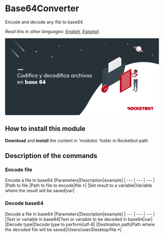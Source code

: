 # Base64Converter
  
Encode and decode any file to base64  

*Read this in other languages: [English](Manual_Base64Converter.md), [Español](Manual_Base64Converter.es.md).*
  
![banner](imgs/Banner_Base64Converter.png)
## How to install this module
  
__Download__ and __install__ the content in 'modules' folder in Rocketbot path  



## Description of the commands

### Encode file
  
Encode a file to base64
|Parameters|Description|example|
| --- | --- | --- |
|Path to file |Path to file to encode|file.*|
|Set result to a variable|Variable where the result will be saved|var|

### Decode base64
  
Decode a file in base64
|Parameters|Description|example|
| --- | --- | --- |
|Text or variable in base64|Text or variable to be decoded in base64|var|
|Decode type|Decode type to perform|utf-8|
|Destination path|Path where the decoded file will be saved|/Users/user/Desktop/file.*|
